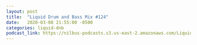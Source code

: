 ```yaml
---
layout: post
title:  "Liquid Drum and Bass Mix #124"
date:   2020-03-08 21:55:00 -0500
categories: liquid-dnb
podcast_link: https://nilbus-podcasts.s3.us-east-2.amazonaws.com/Liquid+Drum+and+Bass/Sound+Territory+-+Liquid+Drum+and+Bass+Mix+%23124.mp3
---
```

